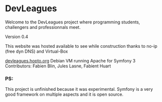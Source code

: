 DevLeagues
==========
Welcome to the DevLeagues project where programming students, challengers and professionnals meet.

Version 0.4

This website was hosted available to see while construction thanks to no-ip (free dyn DNS) and Virtual-Box

[devleagues.hopto.org](http://devleagues.hopto.org)
Debian VM running Apache for Symfony 3
Contributors: Fabien Blin, Jules Lasne, Fabient Huart


### PS:
This project is unfinished because it was experimental.
Symfony is a very good framework on multiple aspects and it is open source.
